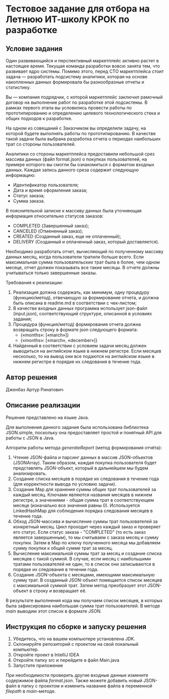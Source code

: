 # Тестовое задание для отбора на Летнюю ИТ-школу КРОК по разработке

## Условие задания
Один развивающийся и перспективный маркетплейс активно растет в настоящее время. Текущая команда разработки вовсю занята тем, что развивает ядро системы. Помимо этого, перед CTO маркетплейса стоит задача — разработать подсистему аналитики, которая на основе накопленных данных формировала бы разнообразные отчеты и статистику.

Вы — компания подрядчик, с которой маркетплейс заключил рамочный договор на выполнение работ по разработке этой подсистемы. В рамках первого этапа вы условились провести работы по прототипированию и определению целевого технологического стека и общих подходов к разработке.

На одном из совещаний с Заказчиком вы определили задачу, на которой будете выполнять работы по прототипированию. В качестве такой задачи была выбрана разработка отчета о периодах наибольших трат со стороны пользователей.

Аналитики со стороны маркетплейса предоставили небольшой срез массива данных (файл format.json) о покупках пользователей, на примере которого вы смогли бы ознакомиться с форматом входных данных. Каждая запись данного среза содержит следующую информацию:
- Идентификатор пользователя;
- Дата и время оформления заказа;
- Статус заказа;
- Сумма заказа.

В пояснительной записке к массиву данных была уточняющая информация относительно статусов заказов:
- COMPLETED (Завершенный заказ);
- CANCELED (Отмененный заказ);
- CREATED (Созданный заказ, еще не оплаченный);
- DELIVERY (Созданный и оплаченный заказ, который доставляется).

Необходимо разработать отчет, вычисляющий по полученному массиву данных месяц, когда пользователи тратили больше всего. Если максимальная сумма пользовательских трат была в более, чем одном месяце, отчет должен показывать все такие месяцы. В отчете должны учитываться только завершенные заказы.

Требования к реализации:
1. Реализация должна содержать, как минимум, одну процедуру (функцию/метод), отвечающую за формирование отчета, и должна быть описана в readme.md в соответствии с чек-листом;
2. В качестве входных данных программа использует json-файл (input.json), соответствующий структуре, описанной в условиях задания;
3. Процедура (функция/метод) формирования отчета должна возвращать строку в формате json следующего формата:
   - {«months»: [«march»]} 
   - {«months»: [«march», «december»]}
4. Найденный в соответствии с условием задачи месяц должен выводиться на английском языке в нижнем регистре. Если месяцев несколько, то на вывод они все подаются на английском языке в нижнем регистре в порядке их следования в течение года.

## Автор решения
Дженбаз Артур Ринатович
## Описание реализации
Решение представлено на языке Java.

Для выполнения данного задания была использована библиотека JSON.simple, поскольку она предоставляет простой и понятный API для работы с JSON в Java.

Алгоритм работы метода _generateReport_ (метод формирования отчёта):
1. Чтение JSON-файла и парсинг данных в массив JSON-объектов (JSONArray). Таким образом, каждая покупка пользователя будет представлять JSON-объект, который в дальнейшем мы будем анализировать.
2. Создание списка месяцев в порядке их следования в течение года (для корректности вывода по условию задачи).
3. Создание Map для хранения суммы общих трат пользователей за каждый месяц. Ключами являются названия месяцев в нижнем регистре, а значениями - общая сумма трат в соответствующем месяце (изначально все значения равны 0). Используется LinkedHashMap для соблюдения порядка следования месяцев в течение года.
4. Обход JSON-массива и вычисление суммы трат пользователей за конкретный месяц. Цикл проходит через каждый заказ и проверяет его статус. Если статус заказа - "COMPLETED" (то есть заказ является завершенным), то мы считываем с заказа месяц и сумму покупки. Затем в Map по ключу полученного месяца мы добавляем сумму покупки к общей сумме трат за месяц.
5. Вычисление максимальной суммы трат за месяц и создание списка месяцев с такой суммой. В случае, если месяц с наибольшими тратами пользователей не один, то в список они записываются в порядке их следования в течении года.
6. Создание JSON-объекта с месяцами, имеющими максимальную сумму трат. В созданный JSON-объект помещается список месяцев с максимальной суммой трат. Затем метод преобразует этот JSON-объект в строку и возвращает её.

В результате выполнения кода мы получаем список месяцев, в которых была зафиксирована наибольшая сумма трат пользователей. В методе _main_ выводим этот список в формате JSON.
## Инструкция по сборке и запуску решения
1. Убедитесь, что на вашем компьютере установлена JDK.
2. Склонируйте репозиторий c проектом на свой локальный компьютер.
3. Откройте проект в IntelliJ IDEA
4. Откройте папку src и перейдите в файл Main.java
5. Запустите приложение

При необходимости проверить другие входные данные измените содержимое файла _format.json_. Также можете добавить новый JSON-файл в папку с проектом и изменить название файла в переменной _filepath_ в _main_-методе.